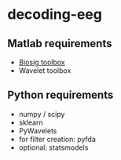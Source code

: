 # decoding-eeg

## Matlab requirements
 - [Biosig toolbox](http://biosig.sourceforge.net)
 - Wavelet toolbox

## Python requirements
 - numpy / scipy
 - sklearn
 - PyWavelets
 - for filter creation: pyfda
 - optional: statsmodels

